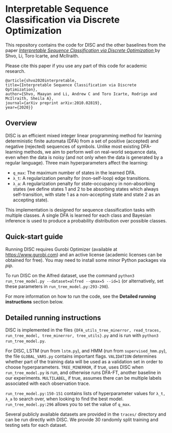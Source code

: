 
# Interpretable Sequence Classification via Discrete Optimization 

This repository contains the code for DISC and the other baselines from the paper [*Interpretable Sequence Classification via Discrete Optimization* ](https://arxiv.org/abs/2010.02819) by Shvo, Li, Toro Icarte, and McIlraith. 

Please cite this paper if you use any part of this code for academic research. 

	@article{shvo2020interpretable,
	title={Interpretable Sequence Classification via Discrete Optimization},
	author={Shvo, Maayan and Li, Andrew C and Toro Icarte, Rodrigo and McIlraith, Sheila A},
	journal={arXiv preprint arXiv:2010.02819},
	year={2020}}

## Overview

DISC is an efficient mixed integer linear programming method for learning deterministic finite automata (DFA) from a set of positive (accepted) and negative (rejected) sequences of symbols. Unlike most existing DFA-learning methods, we aim to perform well on real-world sequence data, even when the data is noisy (and not only when the data is generated by a regular language). Three main hyperparameters affect the learning: 

- `q_max`: The maximum number of states in the learned DFA.
- `λ_t`: A regularization penalty for (non-self-loop) edge transitions. 
- `λ_a`: A regularization penalty for state-occupancy in non-absorbing states (we define states 1 and 2 to be absorbing states which always self-transition, with state 1 as a non-accepting state and state 2 as an accepting state). 

This implementation is designed for sequence classification tasks with multiple classes. A single DFA is learned for each class and Bayesian inference is used to produce a probability distribution over possible classes. 

 ## Quick-start guide
 
Running DISC requires Gurobi Optimizer (available at https://www.gurobi.com) and an active license (academic licenses can be obtained for free). You may need to install some minor Python packages via *pip*. 

To run DISC on the Alfred dataset, use the command 
`python3 run_tree_model.py --dataset=alfred --qmax=5 --id=1` 
(or alternatively, set these parameters in `run_tree_model.py:293-298`).

For more information on how to run the code, see the **Detailed running instructions** section below. 



## Detailed running instructions
DISC is implemented in the files `{DFA_utils_tree_minerror, read_traces, run_tree_model, tree_minerror, tree_utils}.py` and is run with `python3 run_tree_model.py`.

 For DISC, LSTM (run from `lstm.py`), and HMM (run from `supervised_hmm.py`), the file `GLOBAL_VARS.py` contains important flags. `VALIDATION` determines whether part of the training data will be used as a validation set in order to choose hyperparameters. `TREE_MINERROR`, if true, uses DISC when `run_tree_model.py` is run, and otherwise runs DFA-FT, another baseline in our experiments. `MULTILABEL`, if true, assumes there can be multiple labels associated with each observation trace.

`run_tree_model.py:150-151` contains lists of hyperparameter values for `λ_t, λ_a` to search over, when looking to find the best model. `run_tree_model.py:296` allows you to set the value of `q_max`. 

Several publicly available datasets are provided in the `traces/` directory and can be run directly with DISC. We provide 30 randomly split training and testing sets for each dataset. 

